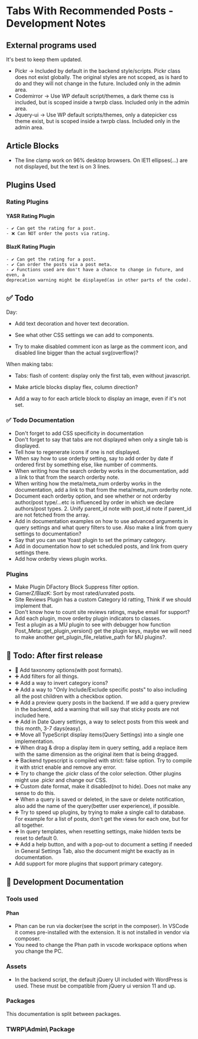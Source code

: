 # Tabs With Recommended Posts - Development Notes

## External programs used

It's best to keep them updated.

- Pickr -> Included by default in the backend style/scripts. Pickr class does not exist globally. The original styles are not scoped, as is hard to do and they will not change in the future. Included only in the admin area.
- Codemirror -> Use WP default script/themes, a dark theme css is included, but is scoped inside a twrpb class. Included only in the admin area.
- Jquery-ui -> Use WP default scripts/themes, only a datepicker css theme exist, but is scoped inside a twrpb class. Included only in the admin area.

## Article Blocks

- The line clamp work on 96% desktop browsers. On IE11 ellipses(...) are not displayed, but the text is on 3 lines.

## Plugins Used

### Rating Plugins

#### YASR Rating Plugin

    - ✔ Can get the rating for a post.
    - ❌ Can NOT order the posts via rating.

#### BlazK Rating Plugin

    - ✔ Can get the rating for a post.
    - ✔ Can order the posts via a post meta.
    - ✔ Functions used are don't have a chance to change in future, and even, a
    deprecation warning might be displayed(as in other parts of the code).

## ✅ Todo

Day:

- Add text decoration and hover text decoration.
- See what other CSS settings we can add to components.

- Try to make disabled comment icon as large as the comment icon, and disabled line bigger than the actual svg(overflow)?

When making tabs:

- Tabs: flash of content: display only the first tab, even without javascript.
- Make article blocks display flex, column direction?

- Add a way to for each article block to display an image, even if it's not set.

### ✅ Todo Documentation

- Don't forget to add CSS specificity in documentation
- Don't forget to say that tabs are not displayed when only a single tab is displayed.
- Tell how to regenerate icons if one is not displayed.
- When say how to use orderby setting, say to add order by date if ordered first
by something else, like number of comments.
- When writing how the search orderby works in the documentation, add a link to
that from the search orderby note.
- When writing how the meta/meta_num orderby works in the documentation, add a link to
that from the meta/meta_num orderby note.
- Document each orderby option, and see whether or not orderby author/post type/...etc is influenced by order in which we declare authors/post types. 2. Unify parent_id note with post_id note if parent_id are not fetched from the array.
- Add in documentation examples on how to use advanced arguments in query settings and what query filters to use. Also make a link from query settings to documentation?
- Say that you can use Yoast plugin to set the primary category.
- Add in documentation how to set scheduled posts, and link from query settings there.
- Add how orderby views plugin works.

### Plugins

- Make Plugin DFactory Block Suppress filter option.
- GamerZ/BlazK: Sort by most rated/unrated posts.
- Site Reviews Plugin has a custom Category Id ratting, Think if we should implement that.
- Don't know how to count site reviews ratings, maybe email for support?
- Add each plugin, move orderby plugin indicators to classes.
- Test a plugin as a MU plugin to see with debugger how function Post_Meta::get_plugin_version() get the plugin keys, maybe we will need to make another get_plugin_file_relative_path for MU plugins?.

## 🎉 Todo: After first release

- 🥇 Add taxonomy options(with post formats).
- ➕ Add filters for all things.
- ➕ Add a way to invert category icons?
- ➕ Add a way to "Only Include/Exclude specific posts" to also including all the post children with a checkbox option.
- ➕ Add a preview query posts in the backend. If we add a query preview in the backend, add a warning that will say that sticky posts are not included here.
- ➕ Add in Date Query settings, a way to select posts from this week and this month, 3-7 days(easy).
- ➕ Move all TypeScript display items(Query Settings) into a single one implementation.
- ➕ When drag & drop a display item in query setting, add a replace item with the same dimension as the original item that is being dragged.
- ➕ Backend typescript is compiled with strict: false option. Try to compile it with strict enable and remove any error.
- ➕ Try to change the .pickr class of the color selection. Other plugins might use .pickr and change our CSS.
- ➕ Custom date format, make it disabled(not to hide). Does not make any sense to do this.
- ➕ When a query is saved or deleted, in the save or delete notification, also add the name of the query(better user experience), if possible.
- ➕ Try to speed up plugins, by trying to make a single call to database. For example for a list of posts, don't get the views for each one, but for all together.
- ➕ In query templates, when resetting settings, make hidden texts be reset to default 0.
- ➕ Add a help button, and with a pop-out to document a setting if needed in General Settings Tab, also the document might be exactly as in documentation.
- Add support for more plugins that support primary category.

## 📖 Development Documentation

### Tools used

#### Phan

- Phan can be run via docker(see the script in the composer). In VSCode it comes pre-installed with the extension. It is not installed in vendor via composer.
- You need to change the Phan path in vscode workspace options when you change the PC.

### Assets

- In the backend script, the default jQuery UI included with WordPress is used. These must be compatible from jQuery ui version 11 and up.

### Packages

This documentation is split between packages.

### TWRP\Admin\ Package
